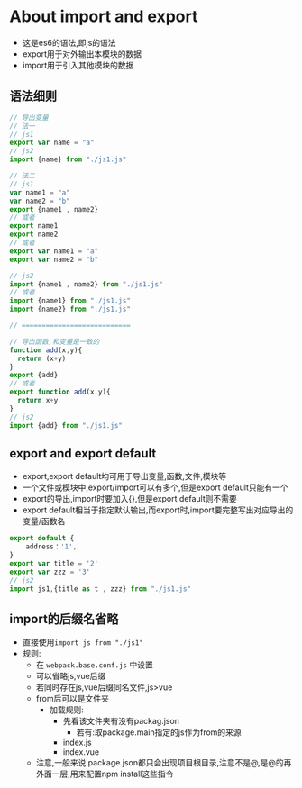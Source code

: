 # About import and export
- 这是es6的语法,即js的语法
- export用于对外输出本模块的数据
- import用于引入其他模块的数据
## 语法细则
```js
// 导出变量
// 法一
// js1
export var name = "a"
// js2
import {name} from "./js1.js"

// 法二
// js1
var name1 = "a"
var name2 = "b"
export {name1 , name2}
// 或者
export name1
export name2
// 或者
export var name1 = "a"
export var name2 = "b"

// js2
import {name1 , name2} from "./js1.js"
// 或者
import {name1} from "./js1.js"
import {name2} from "./js1.js"

// ===========================

// 导出函数,和变量是一致的
function add(x,y){
  return (x+y)
}
export {add}
// 或者
export function add(x,y){
  return x+y
}
// js2
import {add} from "./js1.js"

```

## export and export default
- export,export default均可用于导出变量,函数,文件,模块等
- 一个文件或模块中,export/import可以有多个,但是export default只能有一个
- export的导出,import时要加入{},但是export default则不需要
- export default相当于指定默认输出,而export时,import要完整写出对应导出的变量/函数名
```js
export default {
	address：'1',
}
export var title = '2'
export var zzz = '3'
// js2
import js1,{title as t , zzz} from "./js1.js"
```

## import的后缀名省略
- 直接使用`import js from "./js1"`
- 规则:
  - 在 `webpack.base.conf.js` 中设置
  - 可以省略js,vue后缀
  - 若同时存在js,vue后缀同名文件,js>vue
  - from后可以是文件夹
    - 加载规则:
      - 先看该文件夹有没有packag.json
        - 若有:取package.main指定的js作为from的来源
      - index.js
      - index.vue
  - 注意,一般来说 package.json都只会出现项目根目录,注意不是@,是@的再外面一层,用来配置npm install这些指令

